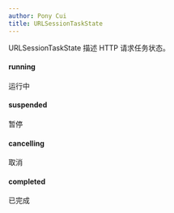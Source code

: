```yaml
---
author: Pony Cui
title: URLSessionTaskState
---
```


URLSessionTaskState 描述 HTTP 请求任务状态。

#### running
运行中

#### suspended
暂停

#### cancelling
取消

#### completed
已完成